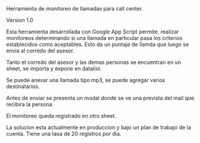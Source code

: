 Herramienta de monitoreo de llamadas para call center.

Version 1.0

Esta herramienta desarrollada con Google App Script permite, realizar monitoreos determinando si una llamada en particular pasa los criterios establecidos como aceptables.
Esto da un puntaje de llamda que luego se envia al corredo del asesor.

Tanto el corredo del asesor y las demas personas se encuentran en un sheet, se importa y expone en datalist.

Se puede anexar una llamada tipo mp3, se puede agregar varios destinatarios.

Antes de enviar se presenta un modal donde se ve una prevista del mail que recibira la persona.

El monitoreo queda registrado en otro sheet.

La solucion esta actualmente en produccion y bajo un plan de trabajo de la cuenta. Tiene una tasa de 20 registros por dia.


